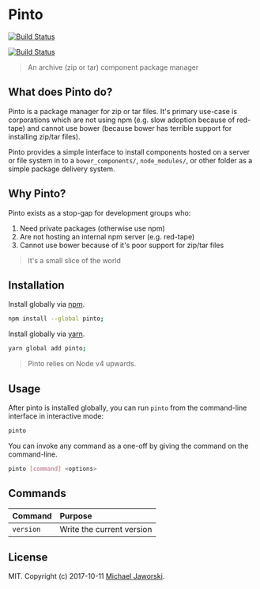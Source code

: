 # Pinto

[![Build Status](https://img.shields.io/badge/pinto-available-green.svg)](https://www.npmjs.com/package/pinto)

[![Build Status](https://travis-ci.org/mwjaworski/pinto.svg?branch=docs-and-testing)](https://travis-ci.org/mwjaworski/pinto)

> An archive (zip or tar) component package manager

## What does Pinto do?

Pinto is a package manager for zip or tar files. It's primary use-case is corporations which are not using npm (e.g. slow adoption because of red-tape) and cannot use bower (because bower has terrible support for installing zip/tar files).

Pinto provides a simple interface to install components hosted on a server or file system in to a `bower_components/`, `node_modules/`, or other folder as a simple package delivery system.

## Why Pinto?

Pinto exists as a stop-gap for development groups who:

1. Need private packages (otherwise use npm)
2. Are not hosting an internal npm server (e.g. red-tape)
3. Cannot use bower because of it's poor support for zip/tar files

> It's a small slice of the world

## Installation

Install globally via [npm](npmjs.org).

```bash
npm install --global pinto;
```

Install globally via [yarn](https://yarnpkg.com/).

```bash
yarn global add pinto;
```

> Pinto relies on Node v4 upwards.

## Usage

After pinto is installed globally, you can run `pinto` from the command-line interface in interactive mode:

```bash
pinto
```

You can invoke any command as a one-off by giving the command on the command-line.

```bash
pinto [command] <options>
```

## Commands

| Command         | Purpose
|:----------------|:-----------------------------------------
| `version`       | Write the current version

## License

MIT. Copyright (c) 2017-10-11 [Michael Jaworski](https://github.com/mwjaworski).
